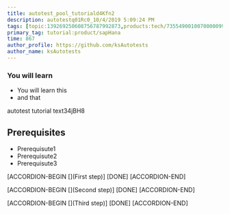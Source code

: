 ```yaml
---
title: autotest_pool_tutoriald4Kfn2
description: autotestq01Rc0_10/4/2019 5:09:24 PM
tags: [topic:139269250608756787992873,products:tech/73554900100700000996,tutorial:experience/advanced]
primary_tag: tutorial:product/sapHana
time: 867
author_profile: https://github.com/ksAutotests
author_name: ksAutotests
---
```

### You will learn
- You will learn this
- and that

autotest tutorial text34jBH8

## Prerequisites
- Prerequisute1
- Prerequisute2
- Prerequisute3

[ACCORDION-BEGIN [](First step)]
[DONE]
[ACCORDION-END]

[ACCORDION-BEGIN [](Second step)]
[DONE]
[ACCORDION-END]

[ACCORDION-BEGIN [](Third step)]
[DONE]
[ACCORDION-END]

